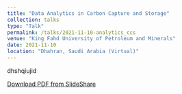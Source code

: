 ```yaml
---
title: "Data Analytics in Carbon Capture and Storage"
collection: talks
type: "Talk"
permalink: /talks/2021-11-10-analytics_ccs
venue: "King Fahd University of Petroleum and Minerals"
date: 2021-11-10
location: "Dhahran, Saudi Arabia (Virtual)"
---
```


dhshqiujid

[Download PDF from SlideShare]()
